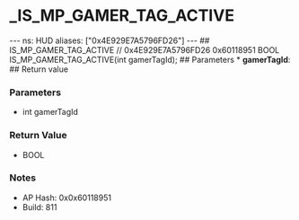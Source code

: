 # _IS_MP_GAMER_TAG_ACTIVE

--- ns: HUD aliases: ["0x4E929E7A5796FD26"] --- ## IS_MP_GAMER_TAG_ACTIVE  // 0x4E929E7A5796FD26 0x60118951 BOOL IS_MP_GAMER_TAG_ACTIVE(int gamerTagId);   ## Parameters * **gamerTagId**:  ## Return value

### Parameters
* int gamerTagId

### Return Value
* BOOL

### Notes
* AP Hash: 0x0x60118951
* Build: 811

